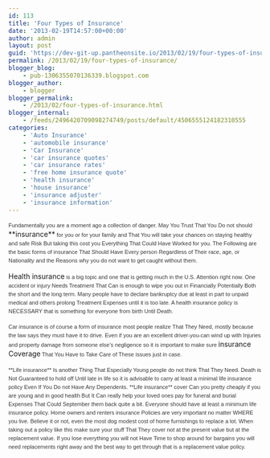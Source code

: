 ```yaml
---
id: 113
title: 'Four Types of Insurance'
date: '2013-02-19T14:57:00+00:00'
author: admin
layout: post
guid: 'https://dev-git-up.pantheonsite.io/2013/02/19/four-types-of-insurance/'
permalink: /2013/02/19/four-types-of-insurance/
blogger_blog:
    - pub-1306355070136339.blogspot.com
blogger_author:
    - blogger
blogger_permalink:
    - /2013/02/four-types-of-insurance.html
blogger_internal:
    - /feeds/2496420709098274749/posts/default/4506555124182310555
categories:
    - 'Auto Insurance'
    - 'automobile insurance'
    - 'Car Insurance'
    - 'car insurance quotes'
    - 'car insurance rates'
    - 'free home insurance quote'
    - 'health insurance'
    - 'house insurance'
    - 'insurance adjuster'
    - 'insurance information'
---
```


<div dir="ltr" style="text-align: left;"><span style="background-color: white; color: #333333; font-family: Verdana, Arial, Helvetica, sans-serif; font-size: 11px; line-height: 17.03125px; text-align: justify;">Fundamentally you are a moment ago a collection of danger. May You Trust That You Do not should </span>**insurance**<span style="background-color: white; color: #333333; font-family: Verdana, Arial, Helvetica, sans-serif; font-size: 11px; line-height: 17.03125px; text-align: justify;"> for you or for your family and That You will take your chances on staying healthy and safe Risk But taking this cost you Everything That Could Have Worked for you. The Following are the basic forms of insurance That Should Have Every person Regardless of Their race, age, or Nationality and the Reasons why you do not want to get caught without them.</span>  
  
Health insurance<span style="background-color: white; color: #333333; font-family: Verdana, Arial, Helvetica, sans-serif; font-size: 11px; line-height: 17.03125px; text-align: justify;"> is a big topic and one that is getting much in the U.S. Attention right now. One accident or injury Needs Treatment That Can is enough to wipe you out in Financially Potentially Both the short and the long term. Many people have to declare bankruptcy due at least in part to unpaid medical and others prolong Treatment Expenses until it is too late. A health insurance policy is NECESSARY that is something for everyone from birth Until Death.</span>  
  
<span style="background-color: white; color: #333333; font-family: Verdana, Arial, Helvetica, sans-serif; font-size: 11px; line-height: 17.03125px; text-align: justify;">Car insurance is of course a form of insurance most people realize That They Need, mostly because the law says they must have it to drive. Even if you are an excellent driver-you-can wind up with Injuries and property damage from someone else’s negligence so it is important to make sure </span>insurance Coverage<span style="background-color: white; color: #333333; font-family: Verdana, Arial, Helvetica, sans-serif; font-size: 11px; line-height: 17.03125px; text-align: justify;"> That You Have to Take Care of These issues just in case.</span>  
  
<span style="background-color: white; color: #333333; display: inline; font-family: Verdana, Arial, Helvetica, sans-serif; font-size: 11px; line-height: 17.03125px; text-align: justify;">  
**Life insurance** Is another Thing That Especially Young people do not think That They Need. Death is Not Guaranteed to hold off Until late in life so it is advisable to carry at least a minimal life insurance policy Even If You Do not Have Any Dependents. **Life insurance** cover Can you pretty cheaply if you are young and in good health But It Can really help your loved ones pay for funeral and burial Expenses That Could September them back quite a bit. Everyone should have at least a minimum life insurance policy. Home owners and renters insurance Policies are very important no matter WHERE you live. Believe it or not, even the most dog modest cost of home furnishings to replace a lot. When taking out a policy like this make sure your stuff That They cover not at the present value but at the replacement value. If you lose everything you will not Have Time to shop around for bargains you will need replacements right away and the best way to get through that is a replacement value policy.

</span></div>
